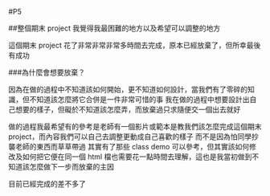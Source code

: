 #P5

##整個期末 project 我覺得我最困難的地方以及希望可以調整的地方

這個期末 project 花了非常非常非常多時間去完成，原本已經放棄了，但所幸最後有成功

###為什麼會想要放棄？

因為在做的過程中不知道該如何開始，更不知道如何設計，當我們有了零碎的知識，但不知道該怎麼將它合併是一件非常可惜的事
我在做的過程中想要設計出自己想要的樣子，但礙於不知道該怎麼弄，而放棄過只求隨便交一個出去就好

做的過程我最希望有的參考是老師有一個影片或範本是教我們該怎麼完成這個期末 project，而內容我們可以自己去調整更動成自己喜歡的樣子
而不是因為怕同學抄襲老師的東西而草草帶過
其實有了那些 class demo 可以參考，但其實該如何修改及如何把它便在同一個 html 檔也需要花一點時間去理解，這也是我當初做到不知道該怎麼做下一步而放棄的主因

目前已經完成的差不多了